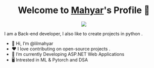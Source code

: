 <p align="center">
  <h1 align="center">Welcome to <a href="https://github.com/lilmahyar">Mahyar</a>'s Profile 👋</h1>
</p>
<p align="center">
  <a align="center" href=""><img src="https://readme-typing-svg.herokuapp.com?color=%2372F747&size=25&lines=Welcome+to+my+Github+Profile;I'm+Backend+developer;Intrested+in++%3A+ML+%2C+Python+%2C++.Net)](https://git.io/typing-svg" /></a>
</p>
<p>I am a Back-end developer, I also like to create projects in python .</p>
<ul>
  <li>👋 Hi, I’m @lilmahyar</li>
  <li>❤️ I love contributing on open-source projects .</li>
  <li>🌱 I’m currently  Developing ASP.NET Web Applications</li>
  <li>🖥️ Intrested in ML & Pytorch and DSA </li>

</ul>
